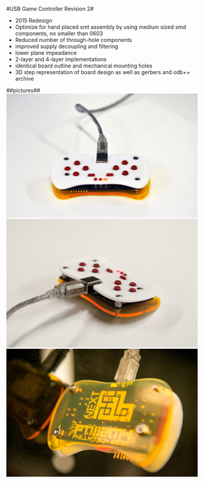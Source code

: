 #USB Game Controller Revision 2#
- 2015 Redesign
- Optimize for hand placed smt assembly by using medium sized smd components, no smaller than 0603
- Reduced number of through-hole components
- improved supply decoupling and filtering
- lower plane impeadance
- 2-layer and 4-layer implementations
- identical board outline and mechanical mounting holes
- 3D step representation of board design as well as gerbers and odb++ archive

##pictures##
![img1](https://github.com/LukeGary462/nfsTetris/blob/master/GameControllerHardware/Revision1/images/FQMM0M0I06J92FK.LARGE.jpg)
![img2](https://github.com/LukeGary462/nfsTetris/blob/master/GameControllerHardware/Revision1/images/FU390C7I06J92FY.LARGE.jpg)
![img3](https://github.com/LukeGary462/nfsTetris/blob/master/GameControllerHardware/Revision1/images/FAASBT1HZZRDJIF.LARGE.jpg)

